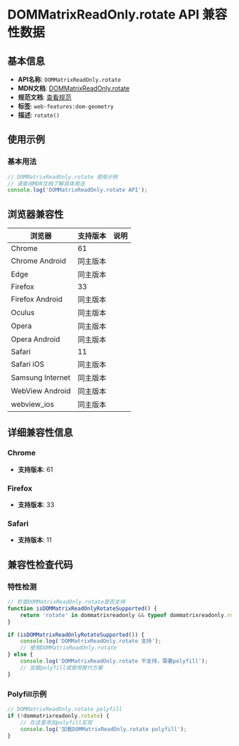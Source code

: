 # DOMMatrixReadOnly.rotate API 兼容性数据

## 基本信息

- **API名称**: `DOMMatrixReadOnly.rotate`
- **MDN文档**: [DOMMatrixReadOnly.rotate](https://developer.mozilla.org/docs/Web/API/DOMMatrixReadOnly/rotate)
- **规范文档**: [查看规范](https://drafts.fxtf.org/geometry/#dom-dommatrixreadonly-rotate)
- **标签**: `web-features:dom-geometry`
- **描述**: `rotate()`

## 使用示例

### 基本用法

```javascript
// DOMMatrixReadOnly.rotate 使用示例
// 请查阅MDN文档了解具体用法
console.log('DOMMatrixReadOnly.rotate API');
```

## 浏览器兼容性

| 浏览器 | 支持版本 | 说明 |
|--------|----------|------|
| Chrome | 61 |  |
| Chrome Android | 同主版本 |  |
| Edge | 同主版本 |  |
| Firefox | 33 |  |
| Firefox Android | 同主版本 |  |
| Oculus | 同主版本 |  |
| Opera | 同主版本 |  |
| Opera Android | 同主版本 |  |
| Safari | 11 |  |
| Safari iOS | 同主版本 |  |
| Samsung Internet | 同主版本 |  |
| WebView Android | 同主版本 |  |
| webview_ios | 同主版本 |  |

## 详细兼容性信息

### Chrome

- **支持版本**: 61

### Firefox

- **支持版本**: 33

### Safari

- **支持版本**: 11

## 兼容性检查代码

### 特性检测

```javascript
// 检查DOMMatrixReadOnly.rotate是否支持
function isDOMMatrixReadOnlyRotateSupported() {
    return 'rotate' in dommatrixreadonly && typeof dommatrixreadonly.rotate === 'function';
}

if (isDOMMatrixReadOnlyRotateSupported()) {
    console.log('DOMMatrixReadOnly.rotate 支持');
    // 使用DOMMatrixReadOnly.rotate
} else {
    console.log('DOMMatrixReadOnly.rotate 不支持，需要polyfill');
    // 加载polyfill或使用替代方案
}
```

### Polyfill示例

```javascript
// DOMMatrixReadOnly.rotate polyfill
if (!dommatrixreadonly.rotate) {
    // 在这里添加polyfill实现
    console.log('加载DOMMatrixReadOnly.rotate polyfill');
}
```

